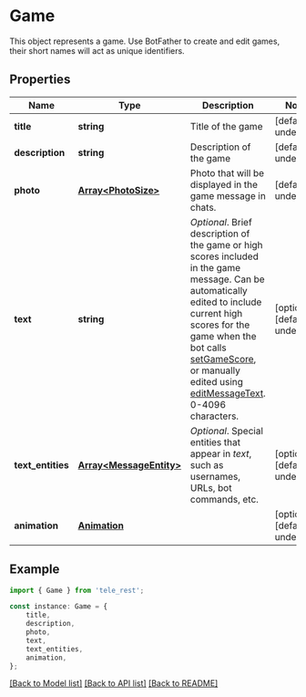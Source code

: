 # Game

This object represents a game. Use BotFather to create and edit games, their short names will act as unique identifiers.

## Properties

Name | Type | Description | Notes
------------ | ------------- | ------------- | -------------
**title** | **string** | Title of the game | [default to undefined]
**description** | **string** | Description of the game | [default to undefined]
**photo** | [**Array&lt;PhotoSize&gt;**](PhotoSize.md) | Photo that will be displayed in the game message in chats. | [default to undefined]
**text** | **string** | *Optional*. Brief description of the game or high scores included in the game message. Can be automatically edited to include current high scores for the game when the bot calls [setGameScore](https://core.telegram.org/bots/api/#setgamescore), or manually edited using [editMessageText](https://core.telegram.org/bots/api/#editmessagetext). 0-4096 characters. | [optional] [default to undefined]
**text_entities** | [**Array&lt;MessageEntity&gt;**](MessageEntity.md) | *Optional*. Special entities that appear in *text*, such as usernames, URLs, bot commands, etc. | [optional] [default to undefined]
**animation** | [**Animation**](Animation.md) |  | [optional] [default to undefined]

## Example

```typescript
import { Game } from 'tele_rest';

const instance: Game = {
    title,
    description,
    photo,
    text,
    text_entities,
    animation,
};
```

[[Back to Model list]](../README.md#documentation-for-models) [[Back to API list]](../README.md#documentation-for-api-endpoints) [[Back to README]](../README.md)
